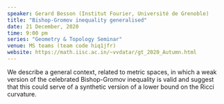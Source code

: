 ```yaml
---
speaker: Gerard Besson (Institut Fourier, Université de Grenoble) 
title: "Bishop-Gromov inequality generalised"
date: 21 December, 2020
time: 9:00 pm
series: "Geometry & Topology Seminar"
venue: MS teams (team code hiq1jfr)
website: https://math.iisc.ac.in/~vvdatar/gt_2020_Autumn.html
---
```


We describe a general context, related to metric spaces, in which a weak version of the celebrated Bishop-Gromov inequality is valid and 
suggest that this could serve of a synthetic version of a lower bound on the Ricci curvature.
